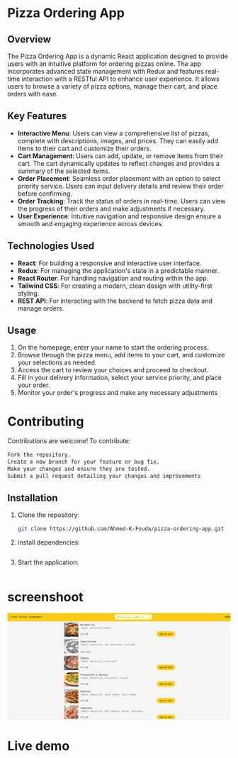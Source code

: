 # Pizza Ordering App

## Overview

The Pizza Ordering App is a dynamic React application designed to provide users with an intuitive platform for ordering pizzas online. The app incorporates advanced state management with Redux and features real-time interaction with a RESTful API to enhance user experience. It allows users to browse a variety of pizza options, manage their cart, and place orders with ease.

## Key Features

- **Interactive Menu**: Users can view a comprehensive list of pizzas, complete with descriptions, images, and prices. They can easily add items to their cart and customize their orders.
- **Cart Management**: Users can add, update, or remove items from their cart. The cart dynamically updates to reflect changes and provides a summary of the selected items.
- **Order Placement**: Seamless order placement with an option to select priority service. Users can input delivery details and review their order before confirming.
- **Order Tracking**: Track the status of orders in real-time. Users can view the progress of their orders and make adjustments if necessary.
- **User Experience**: Intuitive navigation and responsive design ensure a smooth and engaging experience across devices.

## Technologies Used

- **React**: For building a responsive and interactive user interface.
- **Redux**: For managing the application's state in a predictable manner.
- **React Router**: For handling navigation and routing within the app.
- **Tailwind CSS**: For creating a modern, clean design with utility-first styling.
- **REST API**: For interacting with the backend to fetch pizza data and manage orders.

## Usage

1. On the homepage, enter your name to start the ordering process.
2. Browse through the pizza menu, add items to your cart, and customize your selections as needed.
3. Access the cart to review your choices and proceed to checkout.
4. Fill in your delivery information, select your service priority, and place your order.
5. Monitor your order's progress and make any necessary adjustments

# Contributing

Contributions are welcome! To contribute:

    Fork the repository.
    Create a new branch for your feature or bug fix.
    Make your changes and ensure they are tested.
    Submit a pull request detailing your changes and improvements

## Installation

1. Clone the repository:

   ```bash
   git clone https://github.com/Ahmed-K-Fouda/pizza-ordering-app.git

   ```

2. install dependencies:

   ```npm install

   ```

3. Start the application:

```npm run dev

```

# screenshoot

![image](./public/sh/pizza.PNG)

# Live demo

<!-- https://pizza-ordering-app.netlify.app/ -->
